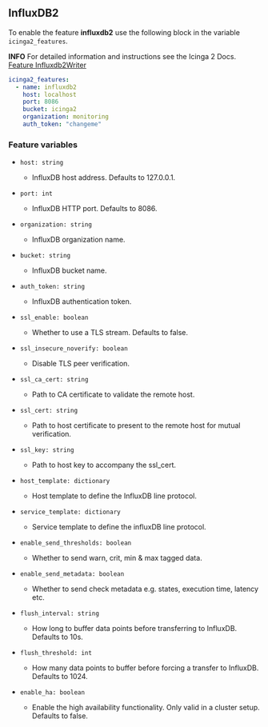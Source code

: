 ## InfluxDB2

To enable the feature **influxdb2** use the following block in the variable `icinga2_features`.

**INFO** For detailed information and instructions see the Icinga 2 Docs. [Feature Influxdb2Writer](https://icinga.com/docs/icinga-2/latest/doc/09-object-types/#influxdb2writer)

```yaml
icinga2_features:
  - name: influxdb2
    host: localhost
    port: 8086
    bucket: icinga2
    organization: monitoring
    auth_token: "changeme"
```

### Feature variables

* `host: string`
  *  InfluxDB host address. Defaults to 127.0.0.1.

* `port: int`
  * InfluxDB HTTP port. Defaults to 8086.

* `organization: string`
  * InfluxDB organization name.

* `bucket: string`
  * InfluxDB bucket name.

* `auth_token: string`
  * InfluxDB authentication token.

* `ssl_enable: boolean`
  * Whether to use a TLS stream. Defaults to false.

* `ssl_insecure_noverify: boolean`
  * Disable TLS peer verification.

* `ssl_ca_cert: string`
  * Path to CA certificate to validate the remote host.

* `ssl_cert: string`
  * Path to host certificate to present to the remote host for mutual verification.

* `ssl_key: string`
  * Path to host key to accompany the ssl_cert.

* `host_template: dictionary`
  * Host template to define the InfluxDB line protocol.

* `service_template: dictionary`
  * Service template to define the influxDB line protocol.

* `enable_send_thresholds: boolean`
  * Whether to send warn, crit, min & max tagged data.

* `enable_send_metadata: boolean`
  * Whether to send check metadata e.g. states, execution time, latency etc.

* `flush_interval: string`
  * How long to buffer data points before transferring to InfluxDB. Defaults to 10s.

* `flush_threshold: int`
  * How many data points to buffer before forcing a transfer to InfluxDB. Defaults to 1024.

* `enable_ha: boolean`
  * Enable the high availability functionality. Only valid in a cluster setup. Defaults to false.
